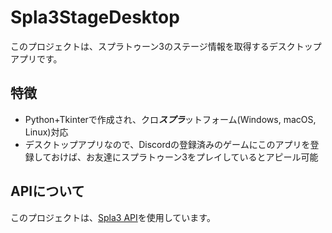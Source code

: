 # Spla3StageDesktop

このプロジェクトは、スプラトゥーン3のステージ情報を取得するデスクトップアプリです。

## 特徴

- Python+Tkinterで作成され、クロ***スプラ***ットフォーム(Windows, macOS, Linux)対応
- デスクトップアプリなので、Discordの登録済みのゲームにこのアプリを登録しておけば、お友達にスプラトゥーン3をプレイしているとアピール可能

## APIについて

このプロジェクトは、[Spla3 API](https://spla3.yuu26.com/)を使用しています。
